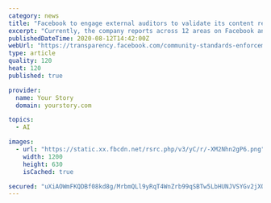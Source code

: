 ```yaml
---
category: news
title: "Facebook to engage external auditors to validate its content review report"
excerpt: "Currently, the company reports across 12 areas on Facebook and 10 on Instagram, including bullying, harassment, hate speech, and graphic content."
publishedDateTime: 2020-08-12T14:42:00Z
webUrl: "https://transparency.facebook.com/community-standards-enforcement"
type: article
quality: 120
heat: 120
published: true

provider:
  name: Your Story
  domain: yourstory.com

topics:
  - AI

images:
  - url: "https://static.xx.fbcdn.net/rsrc.php/v3/yC/r/-XM2Nhn2gP6.png"
    width: 1200
    height: 630
    isCached: true

secured: "uXiAOWmFKQDBf08kd8g/MrbmQLl9yRqT4WnZrb99qSBTw5LbHUNJVSYGv2jXOBgyphrIhFR/m6vDVz0QTyxaeIAgwMiKD4Kh5hpVx8ubU+Cpc/RkjYlGpMtzqdX23ePydWJ7wq1sLOkNzqZGc1wd0THhw/DkwT6oFS1cJmaACoUwlLMGkVQQp98JySB2ZE3pnpj6Wv/hccgu/36HXMowJngnAftBj7XiWhwzZOFhu5Aoi04aJyNl+uAqXRE7EdlcjabS6G9S3g5eq9I/VMFqMH2c28ACPixLpqsp239pK4c58DkckVRNUPjP9OAceJgnyk9MH0KyiM+/S3Re+Yh+Wg==;t9ZNp7unv6idNwF22TIVVw=="
---
```


